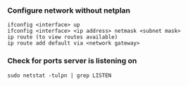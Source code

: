 ### Configure network without netplan
````
ifconfig <interface> up
ifconfig <interface> <ip address> netmask <subnet mask>
ip route (to view routes available)
ip route add default via <network gateway>
````
### Check for ports server is listening on
````
sudo netstat -tulpn | grep LISTEN
````
